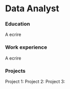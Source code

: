 # Data Analyst

### Education
A ecrire

### Work experience
A ecrire

### Projects
Project 1: 
Project 2: 
Project 3:

